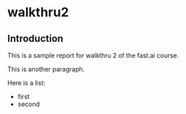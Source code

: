 # walkthru2

## Introduction

This is a sample report for walkthru 2 of the fast.ai course.

This is another paragraph.

Here is a list:

- first
- second

